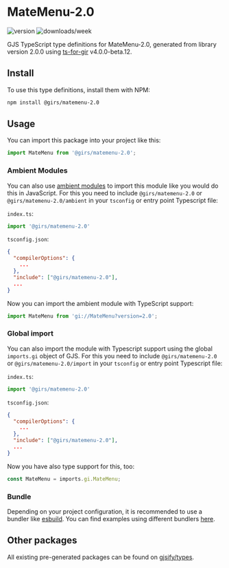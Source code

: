 
# MateMenu-2.0

![version](https://img.shields.io/npm/v/@girs/matemenu-2.0)
![downloads/week](https://img.shields.io/npm/dw/@girs/matemenu-2.0)


GJS TypeScript type definitions for MateMenu-2.0, generated from library version 2.0.0 using [ts-for-gir](https://github.com/gjsify/ts-for-gir) v4.0.0-beta.12.


## Install

To use this type definitions, install them with NPM:
```bash
npm install @girs/matemenu-2.0
```

## Usage

You can import this package into your project like this:
```ts
import MateMenu from '@girs/matemenu-2.0';
```

### Ambient Modules

You can also use [ambient modules](https://github.com/gjsify/ts-for-gir/tree/main/packages/cli#ambient-modules) to import this module like you would do this in JavaScript.
For this you need to include `@girs/matemenu-2.0` or `@girs/matemenu-2.0/ambient` in your `tsconfig` or entry point Typescript file:

`index.ts`:
```ts
import '@girs/matemenu-2.0'
```

`tsconfig.json`:
```json
{
  "compilerOptions": {
    ...
  },
  "include": ["@girs/matemenu-2.0"],
  ...
}
```

Now you can import the ambient module with TypeScript support: 

```ts
import MateMenu from 'gi://MateMenu?version=2.0';
```

### Global import

You can also import the module with Typescript support using the global `imports.gi` object of GJS.
For this you need to include `@girs/matemenu-2.0` or `@girs/matemenu-2.0/import` in your `tsconfig` or entry point Typescript file:

`index.ts`:
```ts
import '@girs/matemenu-2.0'
```

`tsconfig.json`:
```json
{
  "compilerOptions": {
    ...
  },
  "include": ["@girs/matemenu-2.0"],
  ...
}
```

Now you have also type support for this, too:

```ts
const MateMenu = imports.gi.MateMenu;
```

### Bundle

Depending on your project configuration, it is recommended to use a bundler like [esbuild](https://esbuild.github.io/). You can find examples using different bundlers [here](https://github.com/gjsify/ts-for-gir/tree/main/examples).

## Other packages

All existing pre-generated packages can be found on [gjsify/types](https://github.com/gjsify/types).

